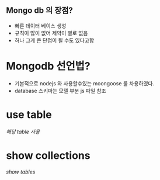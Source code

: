 ## Mongo db 의 장점?

* 빠른 데이터 베이스 생성
* 규칙이 많이 없어 제약이 별로 없음
* 허나 그게 큰 단점이 될 수도 있다고함

# Mongodb 선언법?

* 기본적으로 nodejs 와 사용할수있는 moongoose 룰 차용하였다.
* database 스키마는 모델 부분 js 파일 참조

# use table
*해당 table 사용*

# show collections
*show tables*